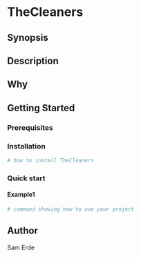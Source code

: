 # TheCleaners

## Synopsis

<!-- Enter a synopsis -->

## Description

<!-- Enter a description -->

## Why

<!-- Short reason you created the project -->

## Getting Started

### Prerequisites

<!-- list any prerequisites -->

### Installation

```powershell
# how to install TheCleaners

```

### Quick start

#### Example1

```powershell
# command showing how to use your project

```

## Author

Sam Erde

